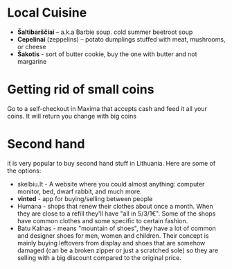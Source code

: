 
# Local Cuisine

* **Šaltibarščiai** – a.k.a Barbie soup. cold summer beetroot soup
* **Cepelinai** (zeppelins) – potato dumplings stuffed with meat, mushrooms, or cheese
* **Šakotis** - sort of butter cookie, buy the one with butter and not margarine 

# Getting rid of small coins

Go to a self-checkout in Maxima that accepts cash and feed it all your coins. It will return you change with big coins

# Second hand

it is very popular to buy second hand stuff in Lithuania. Here are some of the options:

* skelbiu.lt - A website where you could almost anything: computer monitor, bed, dwarf rabbit, and much more.
* **vinted** - app for buying/selling between people
* Humana - shops that renew their clothes about once a month. When they are close to a refill they'll have "all in 5/3/1€". Some of the shops have common clothes and some specific to certain fashion.
* Batu Kalnas - means "mountain of shoes", they have a lot of common and designer shoes for men, women and children. Their concept is mainly buying leftovers from display and shoes that are somehow damaged (can be a broken zipper or just a scratched sole) so they are selling with a big discount compared to the original price.
